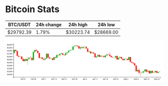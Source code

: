 # Bitcoin Stats

BTC/USDT|24h change|24h high|24h low|
|---|---|---|---|
|$29792.39|1.79%|$30223.74|$28669.00|

<img src="./chart.svg">
